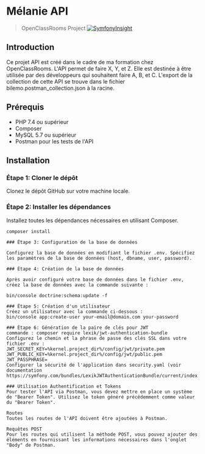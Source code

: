 # Mélanie API

> OpenClassRooms Project
[![SymfonyInsight](https://insight.symfony.com/projects/7f94ef16-ed89-4e1a-903b-2541455b116b/big.svg)](https://insight.symfony.com/projects/7f94ef16-ed89-4e1a-903b-2541455b116b)

## Introduction

Ce projet API est créé dans le cadre de ma formation chez OpenClassRooms. L'API permet de faire X, Y, et Z. Elle est destinée à être utilisée par des développeurs qui souhaitent faire A, B, et C.
L'export de la collection de cette API se trouve dans le fichier bilemo.postman_collection.json à la racine.

## Prérequis

- PHP 7.4 ou supérieur
- Composer
- MySQL 5.7 ou supérieur
- Postman pour les tests de l'API

## Installation

### Étape 1: Cloner le dépôt

Clonez le dépôt GitHub sur votre machine locale.

### Étape 2: Installer les dépendances

Installez toutes les dépendances nécessaires en utilisant Composer.

```shell
composer install

### Étape 3: Configuration de la base de données

Configurez la base de données en modifiant le fichier .env. Spécifiez les paramètres de la base de données (host, dbname, user, password).

### Étape 4: Création de la base de données

Après avoir configuré votre base de données dans le fichier .env, créez la base de données avec la commande suivante :

bin/console doctrine:schema:update -f

### Étape 5: Création d'un utilisateur
Créez un utilisateur avec la commande ci-dessous :
bin/console app:create-user your-email@domain.com your-password

### Étape 6: Génération de la paire de clés pour JWT
commande : composer require lexik/jwt-authentication-bundle
Configurez le chemin et la phrase de passe des clés SSL dans votre fichier .env :
JWT_SECRET_KEY=%kernel.project_dir%/config/jwt/private.pem
JWT_PUBLIC_KEY=%kernel.project_dir%/config/jwt/public.pem
JWT_PASSPHRASE=
Configurer la sécurité de l'application dans security.yaml (voir documentation https://symfony.com/bundles/LexikJWTAuthenticationBundle/current/index.html)

### Utilisation Authentification et Tokens
Pour tester l'API via Postman, vous devez mettre en place un système de "Bearer Token". Utilisez le token généré précédemment comme valeur du "Bearer Token".

Routes
Toutes les routes de l'API doivent être ajoutées à Postman.

Requêtes POST
Pour les routes qui utilisent la méthode POST, vous pouvez ajouter des éléments en fournissant les informations nécessaires dans l'onglet "Body" de Postman.

